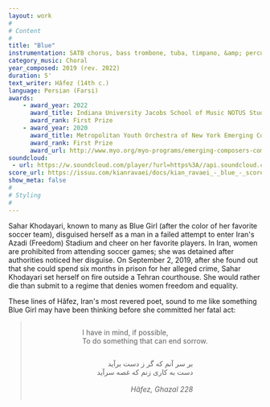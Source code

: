 ```yaml
---
layout: work
#
# Content
#
title: "Blue"
instrumentation: SATB chorus, bass trombone, tuba, timpano, &amp; percussion
category_music: Choral
year_composed: 2019 (rev. 2022)
duration: 5'
text_writer: Hâfez (14th c.)
language: Persian (Farsi)
awards:
    - award_year: 2022
      award_title: Indiana University Jacobs School of Music NOTUS Student Choral Composition Contest
      award_rank: First Prize
    - award_year: 2020
      award_title: Metropolitan Youth Orchestra of New York Emerging Composers Competition (Choral, Divison II)
      award_rank: First Prize
      award_url: http://www.myo.org/myo-programs/emerging-composers-competition/
soundcloud: 
 - url: https://w.soundcloud.com/player/?url=https%3A//api.soundcloud.com/tracks/1165605325&color=%23ff5500&auto_play=false&hide_related=false&show_comments=true&show_user=true&show_reposts=false&show_teaser=true&visual=true
score_url: https://issuu.com/kianravaei/docs/kian_ravaei_-_blue_-_score
show_meta: false
#
# Styling
#
---
```


Sahar Khodayari, known to many as Blue Girl (after the color of her favorite soccer team), disguised herself as a man in a failed attempt to enter Iran's Azadi (Freedom) Stadium and cheer on her favorite players. In Iran, women are prohibited from attending soccer games; she was detained after authorities noticed her disguise. On September 2, 2019, after she found out that she could spend six months in prison for her alleged crime, Sahar Khodayari set herself on fire outside a Tehran courthouse. She would rather die than submit to a regime that denies women freedom and equality.

These lines of Hâfez, Iran's most revered poet, sound to me like something Blue Girl may have been thinking before she committed her fatal act:

<blockquote>
<div style="text-align: center;">
<p style="display: inline-block; text-align: left;">I have in mind, if possible,<br>
To do something that can end sorrow.</p><br>
<p style="display: inline-block; text-align: right;">بر سر آنم که گر ز دست برآید<br>
دست به کاری زنم که غصه سرآید<br><br>
<cite>Hâfez, Ghazal 228</cite></p>
</div>
</blockquote>